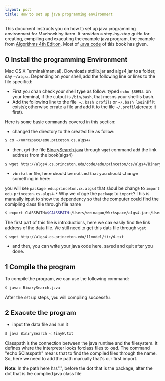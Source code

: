 ```yaml
---
layout: post
title: How to set up java programming environment
---
```


This document instructs you on how to set up java programming environment for
Macbook by iterm. It provides a step-by-step guide for creating, compiling and
exacuting the example java program, the example from [Algorithms 4th Edition](http://algs4.cs.princeton.edu/).
Most of [Java code](http://algs4.cs.princeton.edu/code/) of this book has given.

0 Install the programming Environment
-------------------------------------

Mac OS X Terminal(manual). Downloads stdlib.jar and algs4.jar to a folder, say
`~/algs4`. Depending on your shell, add the following line or lines to the file
specified:

* First you chan check your shell type as follow: typed `echo $SHELL` on your
terminal, if the output is `/bin/bash`, that means your shell is bash.
* Add the following line to the file` ~/.bash_profile` or `~/.bash_login`(if it
  exists); otherwise create a file and add it to the file `~/.profile`(create it
first).

Here is some basic commands covered in this section:

* changed the directory to the created file as follow:

```sh
$ cd ~/Workspace/edu.priceton.cs.algs4/
```

* then, get the file [BinarySearch.java]( http://algs4.cs.princeton.edu/code/edu/princeton/cs/algs4/BinarySearch.java)
through `wget` command add the link address from the book(algs4)

```sh
$ wget http://algs4.cs.princeton.edu/code/edu/princeton/cs/algs4/BinarySearch.java
```

* vim to the file, here should be noticed that you should change something in
  here:

you will see `package edu.princeton.cs.algs4` that shoul be change to
`import edu.princeton.cs.algs4.*` Why we chage the `package` to `import`?
This is manually input to show the dependency so that the computer could find
the comipling class file through file name

```sh
$ export CLASSPATH=$CALSSPATH:/Users/weinaguo/Workspace/algs4.jar:/Users/weinaguo/Workspace/edu.princeton.cs.algs4
```

The first part of this file is introductions, here we can easily find the link
address of the data file. We still need to get this data file through `wget`

```sh
$ wget http://algs4.cs.princeton.edu/11model/tinyW.txt
```

* and then, you can write your java code here. saved and quit after you done.

1 Compile the program
----------------------
To compile the program, we can use the following command:

```sh
$ javac BinarySearch.java
```

After the set up steps, you will compiling successful.

2 Exacute the program
---------------------

* input the data file and run it

```sh
$ java BinarySearch < tinyW.txt
```

Classpath is the connection between the java runtime and the filesystem.
It defines where the interpreter looks forclass files to load.
The command "echo $Classpath" means that to find the compiled files through the
name. So, here we need to add the path manually that's our first import.

**Note**: In the path here has".", before the dot that is the package, after
the dot that is the complied java class file.
